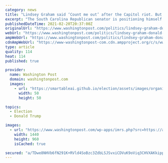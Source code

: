 ```yaml
---
category: news
title: "Lindsey Graham said ‘Count me out’ after the Capitol riot. But he’s all in with Trump again."
excerpt: "The South Carolina Republican senator is positioning himself as a leader of the pro-Trump wing of a party that is increasingly divided about how to reckon with the divisive 45th president."
publishedDateTime: 2021-02-20T20:37:00Z
originalUrl: "https://www.washingtonpost.com/politics/lindsey-graham-donald-trump/2021/02/20/178afc0a-72ca-11eb-a4eb-44012a612cf9_story.html"
webUrl: "https://www.washingtonpost.com/politics/lindsey-graham-donald-trump/2021/02/20/178afc0a-72ca-11eb-a4eb-44012a612cf9_story.html"
ampWebUrl: "https://www.washingtonpost.com/politics/lindsey-graham-donald-trump/2021/02/20/178afc0a-72ca-11eb-a4eb-44012a612cf9_story.html?outputType=amp"
cdnAmpWebUrl: "https://www-washingtonpost-com.cdn.ampproject.org/c/s/www.washingtonpost.com/politics/lindsey-graham-donald-trump/2021/02/20/178afc0a-72ca-11eb-a4eb-44012a612cf9_story.html?outputType=amp"
type: article
quality: 114
heat: 114
published: true

provider:
  name: Washington Post
  domain: washingtonpost.com
  images:
    - url: "https://smartableai.github.io/election/assets/images/organizations/washingtonpost.com-50x50.jpg"
      width: 50
      height: 50

topics:
  - Election
  - Donald Trump

images:
  - url: "https://www.washingtonpost.com/wp-apps/imrs.php?src=https://arc-anglerfish-washpost-prod-washpost.s3.amazonaws.com/public/3FMDI3TTCYI6XBSRNUYJD2WGH4.jpg&w=1440"
    width: 1440
    height: 960
    isCached: true

secured: "a/TDwe8NHVb6fN291K+RVld4SoBzc3ZdbLSJSvxiCDVuK9oViq3CHVXAKkipprwi63Aj90Wj+N3r98tze9rooSHK5VC1GK7cOokSGAZ8TWgXx4dPIWCyhL5qWyy9AqesCgr19rashMnC2Ea15fadC+HIVpbEAIp3BE09Nzh7Mz+SWVEbjE8ZP4YW2oRyukP60o4+qDf1mvx7qXTKlBYauxMrgqSKfn7wqp5DySBIIaIh6NIPabd8d7IneGTW5XoqkGZoYGyrQQFfRiJ4rzdC1mYU9+2vE0oByu2VBHE5H7WaCpbfXHcC12+8LiMb789NPAV6TDRLNZSofWqVV0rz/CH4tcQ8SyA/uIch901cHhs=;9vwNCVSDHVxrH08IsCpvlA=="
---
```


